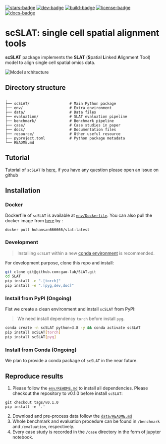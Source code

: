 [![stars-badge](https://img.shields.io/github/stars/gao-lab/SLAT?logo=GitHub&color=yellow)](https://github.com/gao-lab/SLAT/stargazers)
[![dev-badge](https://img.shields.io/endpoint?url=https://gist.githubusercontent.com/xiachenrui/bc835db052fde5bd731a09270b42006c/raw/version.json)](https://gist.github.com/xiachenrui/bc835db052fde5bd731a09270b42006c)
[![build-badge](https://github.com/gao-lab/SLAT/actions/workflows/build.yml/badge.svg)](https://github.com/gao-lab/SLAT/actions/workflows/build.yml)
[![license-badge](https://img.shields.io/badge/License-MIT-yellow.svg)](https://opensource.org/licenses/MIT)
[![docs-badge](https://readthedocs.org/projects/slat/badge/?version=latest)](https://slat.readthedocs.io/en/latest/?badge=latest)

<!-- [![pypi-badge](https://img.shields.io/pypi/v/<name>)](https://pypi.org/project/<name>) -->

<!-- [![conda-badge](https://anaconda.org/bioconda/<name>/badges/version.svg)](https://anaconda.org/bioconda/<name>) -->

# scSLAT: single cell spatial alignment tools

**scSLAT** package implements the **SLAT** (**S**patial **L**inked **A**lignment **T**ool) model to align single cell spatial omics data.

![Model architecture](docs/_static/Model.png)

## Directory structure

```
.
├── scSLAT/                  # Main Python package
├── env/                     # Extra environment
├── data/                    # Data files
├── evaluation/              # SLAT evaluation pipeline
├── benchmark/               # Benchmark pipeline
├── case/                    # Case studies in paper
├── docs/                    # Documentation files
├── resource/                # Other useful resource 
├── pyproject.toml           # Python package metadata
└── README.md
```

## Tutorial

Tutorial of `scSLAT` is [here](https://slat.readthedocs.io/en/latest/), if you have any question please open an issue on github

## Installation
### Docker

Dockerfile of `scSLAT` is available at [`env/Dockerfile`](env/Dockerfile). You can also pull the docker image from [here](https://hub.docker.com/repository/docker/huhansan666666/slat) by :
```
docker pull huhansan666666/slat:latest
```

### Development
> Installing `scSLAT` within a new [conda environment](https://conda.io/projects/conda/en/latest/user-guide/tasks/manage-environments.html) is recommended.

For development purpose, clone this repo and install:

```bash
git clone git@github.com:gao-lab/SLAT.git
cd SLAT
pip install -e ".[torch]"
pip install -e ".[pyg,dev,doc]"
```

### Install from PyPI  (Ongoing)

Fist we create a clean environment and install `scSLAT` from PyPI:

> We need install dependency `torch` before install `pyg`.

```bash
conda create -n scSLAT python=3.8 -y && conda activate scSLAT
pip install scSLAT[torch]
pip install scSLAT[pyg]
```

### Install from Conda (Ongoing)

We plan to provide a conda package of `scSLAT` in the near future.

## Reproduce results

1. Please follow the [`env/README.md`](env/README.md) to install all dependencies. Please checkout the repository to v0.1.0 before install `scSLAT`:

```
git checkout tags/v0.1.0
pip install -e '.'
```

2. Download and pre-process data follow the [`data/README.md`](data/README.md)
3. Whole benchmark and evaluation procedure can be found in `/benchmark` and `/evaluation`, respectively.
4. Every case study is recorded in the `/case` directory in the form of jupyter notebook.
